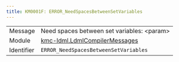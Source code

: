 ```yaml
---
title: KM0001F: ERROR_NeedSpacesBetweenSetVariables
---
```


|            |           |
|------------|---------- |
| Message    | Need spaces between set variables: &lt;param&gt; |
| Module     | [kmc-ldml.LdmlCompilerMessages](kmc-ldml.ldmlcompilermessages) |
| Identifier | `ERROR_NeedSpacesBetweenSetVariables` |


